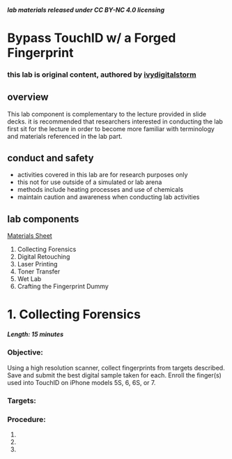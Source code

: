 ##### lab materials released under CC BY-NC 4.0 licensing
# Bypass TouchID w/ a Forged Fingerprint
### this lab is original content, authored by [ivydigitalstorm](https://keybase.io/ivydigitalstorm)

## overview

This lab component is complementary to the lecture provided in slide decks.  it is recommended that researchers interested in conducting the lab first sit for the lecture in order to become more familiar with terminology and materials referenced in the lab part.

## conduct and safety
- activities covered in this lab are for research purposes only 
- this not for use outside of a simulated or lab arena
- methods include heating processes and use of chemicals
- maintain caution and awareness when conducting lab activities

## lab components
[Materials Sheet](#)
1. Collecting Forensics
2. Digital Retouching
3. Laser Printing
4. Toner Transfer
5. Wet Lab
6. Crafting the Fingerprint Dummy

###  
###  
# 1. Collecting Forensics
##### Length: 15 minutes
### Objective:
Using a high resolution scanner, collect fingerprints from targets described. Save and submit the best digital sample taken for each. Enroll the finger(s) used into TouchID on iPhone models 5S, 6, 6S, or 7.
### Targets:
### Procedure:
1.
1.
1.

